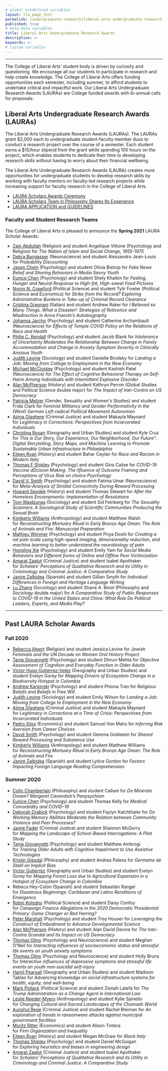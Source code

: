 ```yaml
---
# global predefined variables
layout: tla_page_test
permalink: /undergraduate-research/liberal-arts-undergraduate-research-awards/
published: true
# meta-data variables
title: Liberal Arts Undergraduate Research Awards
description: >-
keywords: >-
# custom variables
---
```

___

The College of Liberal Arts’ student body is driven by curiosity and questioning. We encourage all our students to participate in research and help create knowledge. The College of Liberal Arts offers funding opportunities each semester, including summer, to afford students to undertake critical and impactful work. Our Liberal Arts Undergraduate Research Awards (LAURAs) are College funded awards with bi-annual calls for proposals. 

## Liberal Arts Undergraduate Research Awards (LAURAs)
The Liberal Arts Undergraduate Research Awards (LAURAs). The LAURAs grant $2,000 each to undergraduate student-faculty member duos to conduct a research project over the course of a semester. Each student earns a $15/hour stipend from the grant while spending 100 hours on the project, which enables students to dedicate their time to developing research skills without having to worry about their financial wellbeing.

The Liberal Arts Undergraduate Research Awards (LAURA) creates more opportunities for undergraduate students to develop research skills by working with faculty mentors on faculty-led research projects while increasing support for faculty research in the College of Liberal Arts.

- [LAURA Scholars Awards Ceremony](https://liberalarts.temple.edu/news/cla-presents-second-annual-liberal-arts-undergraduate-research-awards)
- [LAURA Scholars Team in Philosophy Shares Its Experience ](https://drive.google.com/file/d/1vV9eIb25JhCFoWxNcaMJMA4QNyxvS3dY/view?ts=5f73bc1f)
- [LAURA APPLICATION and GUIDELINES](https://forms.office.com/Pages/ResponsePage.aspx?id=74FucSK1c0SOMRC9Asz25YUTQ2IOTiRHsiOxVuRDceNURjQ5SERKTVlPQVU4Q0lZUjBRQjU3N0k4MC4u)

### Faculty and Student Research Teams
The College of Liberal Arts is pleased to announce the **Spring 2021** LAURA Scholar Awards:

- [Zain Abdullah](https://liberalarts.temple.edu/academics/faculty/abdullah-zain) (Religion) and student Angelique Vittone (Psychology and Religion) for _The Nation of Islam and Social Change, 1955-1975_
- [Debra Bangasser](https://liberalarts.temple.edu/academics/faculty/bangasser-debra) (Neuroscience) and student Alessandro Jean-Louis for _Probability Discounting_
- [Jason Chein](https://liberalarts.temple.edu/academics/faculty/chein-jason) (Psychology) and student Olivia Bishop for _Fake News Belief and Sharing Behaviors in Media Savvy Youth_
- [Eunice Chen](https://liberalarts.temple.edu/academics/faculty/chen-eunice) (Psychology) and student Shely Khaikin for _Fasting, Hunger and Neural Response to High-fat, High-sweet Food Pictures_
- [Nyron N. Crawford](https://liberalarts.temple.edu/academics/faculty/crawford-nyron) (Political Science) and student Tylir Fowler (Political Science and Economics) for _Strike from the Record? Exploring Administrative Burdens in Take-up of Criminal Record Clearance_
- [Cristina Gragnani](https://liberalarts.temple.edu/academics/faculty/gragnani-cristina) (Italian) and student Andrew Raker for _I Believed so Many Things. What a Disaster!: Strategies of Reticence and Misdirection in Anna Franchi’s Autobiography_
- [Johanna Jarcho](https://liberalarts.temple.edu/academics/faculty/jarcho-johanna) (Psychology) and student Catherine Archambault (Neuroscience) for _Effects of Temple COVID Policy on the Relations of Race and Health_
- [Philip C. Kendall](https://liberalarts.temple.edu/academics/faculty/kendall-philip-c) (Psychology) and student Jacob Blank for _Intolerance of Uncertainty Moderates the Relationship Between Change in Family Accommodation and Change in Anxiety Symptom Severity in Clinically Anxious Youth_
- [Judith Levine](https://liberalarts.temple.edu/academics/faculty/levine-judith) (Sociology) and student Danielle Brodsky for _Landing a Job: Moving from College to Employment in the New Economy_
- [Michael McCloskey](https://liberalarts.temple.edu/academics/faculty/mccloskey-michael) (Psychology) and student Kashish Patel (Neuroscience) for _The Effect of Cognitive Behavioral Therapy on Self-Harm Among Individuals with Intermittent Explosive Disorder_
- [Alan McPherson](https://liberalarts.temple.edu/academics/faculty/mcpherson-alan) (History) and student Kathryn Perron (Global Studies and Political Science double major) for _The Impact of Iran-Contra on US Democracy_
- [Patricia Melzer](https://liberalarts.temple.edu/academics/faculty/melzer-patricia) (Gender, Sexuality and Women's Studies) and student Frida Clark for _Feminist Militancy and Gender Performativity in the (West) German Left-radical Political Movement Autonomen_
- [Ajima Olaghere](https://liberalarts.temple.edu/academics/faculty/olaghere-ajima) (Criminal Justice) and student Makayla Maynard for _Legitimacy in Corrections: Perspectives from Incarcerated Individuals_
- [Christina Rosan](https://liberalarts.temple.edu/academics/faculty/rosan-christina) (Geography and Urban Studies) and student Kyle Cruz for _This is Our Story, Our Experience, Our Neighborhood, Our Future”: Digital Storytelling, Story Maps, and Machine Learning to Promote Sustainable Urban Infrastructure in Philadelphia_
- [Eileen Ryan](https://liberalarts.temple.edu/academics/faculty/ryan-eileen) (History) and student Bahar Ceylan for _Race and Racism in Modern Italy_
- [Thomas F Shipley](https://liberalarts.temple.edu/academics/faculty/shipleythomas) (Psychology) and student Gina Calise for _COVID-19 Vaccine dDcision Making: The iIfluence of Outcome Framing and Perceptions of Virus Risk on choice	Psychology_
- [David V. Smith](https://liberalarts.temple.edu/academics/faculty/smith-david-v) (Psychology) and student Fatima Umar (Neuroscience) for _Meta-Analysis of Striatal Connectivity During Reward Processing_
- [Howard Spodek](https://liberalarts.temple.edu/academics/faculty/spodek-howard) (History) and student Thomas Stewart for _After the Homeless Encampments: Implementation of Resolutions_
- [Tom Waidzunas](https://liberalarts.temple.edu/academics/faculty/waidzunas-tom) (Sociology) and student Sid Feinberg for _The Sexuality Scanners: A Sociological Study of Scientific Communities Producing the Sexual Brain_
- [Kimberly Williams](https://liberalarts.temple.edu/academics/faculty/williams-kimberly-d) (Anthropology) and student Matthew Walsh for _Reconstructing Mortuary Ritual in Early Bronze Age Oman: The Role of Animals and Fire: Manuscript Preparation_
- [Mathieu Wimmer](https://liberalarts.temple.edu/academics/faculty/wimmer-mathieu) (Psychology) and student Priya Doshi for _Creating a rat pain scale using high-speed imaging, dimensionality reduction, and machine learning to better understand the neurobiology of pain_
- [Hongling Xie](https://liberalarts.temple.edu/academics/faculty/xie-hongling) (Psychology) and student Emily Yam for _Social Media Behaviors and Different forms of Online and Offline Peer Victimization_
- [Amarat Zaatut](https://liberalarts.temple.edu/academics/faculty/zaatut-amarat) (Criminal Justice) and student Isabel Apothaker for _Scholars’ Perceptions of Qualitative Research and its Utility in Criminology and Criminal Justice: A Comparative Study_
- [Janire Zalbidea](https://liberalarts.temple.edu/academics/faculty/zalbidea-janire) (Spanish) and student Gillian Smyth for _Individual Differences in Foreign and Heritage Language Writing_
- [Lu Zhang](https://liberalarts.temple.edu/academics/faculty/zhang-lu) (Sociology) and student Shane A. Binot (Philosophy and Sociology double major) for _A Comparative Study of Public Responses to COVID-19 in the United States and China: What Role Do Political Leaders, Experts, and Media Play?_

___

## Past LAURA Scholar Awards

### Fall 2020
- [Rebecca Alpert](https://liberalarts.temple.edu/academics/faculty/alpert-rebecca) (Religion) and student Jessica Levine for _Jewish Feminists and the UN Decade on Women Oral History Project_
- [Tania Giovannetti](https://liberalarts.temple.edu/academics/faculty/giovannetti-tania) (Psychology) and student Dhruvi Mehta for _Objective Assessment of Cognition and Everyday Function in Older Adults_
- [Victor Hugo Gutierrez-Velez](https://liberalarts.temple.edu/academics/faculty/gutierrez-velez-victor-hugo) (Geography and Urban Studies) and student Evelyn Gorey for _Mapping Drivers of Ecosystem Change in a Biodiversity Hotspot in Colombia_
- [Andrew Karpinski](https://liberalarts.temple.edu/academics/faculty/karpinski-andrew) (Psychology) and student Phiona Tran for _Religious Beliefs and Beliefs in Free Will_
- [Judith Levine](https://liberalarts.temple.edu/academics/faculty/levine-judith) (Sociology) and student Emily Wilson for _Landing a Job: Moving from College to Employment in the New Economy_
- [Ajima Olaghere](https://liberalarts.temple.edu/academics/faculty/olaghere-ajima) (Criminal Justice) and student Makayla Maynard for _Legitimacy in Corrections at a Time of Crisis: Perspectives from Incarcerated Individuals_
- [Pedro Silos](https://liberalarts.temple.edu/academics/faculty/silos-pedro) (Economics) and student Samuel Von Mahs for _Inferring Risk Aversion from Career Choices_
- [David Smith](https://liberalarts.temple.edu/academics/faculty/smith-david-v) (Psychology) and student Gemma Goldstein for _Shared Reward Processing and Substance Use_
- [Kimberly Williams](https://liberalarts.temple.edu/academics/faculty/williams-kimberly-d) (Anthropology) and student Matthew Williams for _Reconstructing Mortuary Ritual in Early Bronze Age Oman: The Role of Animals and Fire_
- [Janire Zalbidea](https://liberalarts.temple.edu/academics/faculty/zalbidea-janire) (Spanish) and student Lytice Gordon for _Factors Impacting Foreign Language Reading Comprehension_

### Summer 2020
- [Colin Chamberlain](https://liberalarts.temple.edu/academics/faculty/chamberlain-colin) (Philosophy) and student Callum for _Do Minerals Dream? Margaret Cavendish’s Panpsychism_
- [Eunice Chen](https://liberalarts.temple.edu/academics/faculty/chen-eunice) (Psychology) and student Thomas Kelly for _Medical Comorbidity and COVID-19_
- [Deborah Drabick](https://liberalarts.temple.edu/academics/faculty/drabick-deborah) (Psychology) and student Faylyn Kalchthaler for _Do Working Memory Abilities Moderate the Relation between Community Violence and Peer Processes?_
- [Jamie Fader](https://liberalarts.temple.edu/academics/faculty/fader-jamie) (Criminal Justice) and student Shannon McGorry for _Mapping the Landscape of School-Based Interrogations: A Pilot Study_
- [Tania Giovannetti](https://liberalarts.temple.edu/academics/faculty/giovannetti-tania) (Psychology) and student Matthew Ambrogi for _Training Older Adults with Cognitive Impairment to Use Assistive Technologies_
- [Kristin Gjesdal](https://liberalarts.temple.edu/academics/faculty/gjesdal-kristin) (Philosophy) and student Andrea Paleos for _Germaine de Staël on Implicit Bias_
- [Victor Gutierrez](https://liberalarts.temple.edu/academics/faculty/gutierrez-velez-victor-hugo) (Geography and Urban Studies) and student Evelyn Gorey for _Mapping Forest Loss due to Agricultural Expansion in a Hotspot of Ecosystem Change in Colombia_
- Rebeca Hey-Colón (Spanish) and student Sebastián Rangel for _Disastrous Beginnings: Caribbean and Latinx Renditions of Emergence_
- [Robin Kolodny](https://liberalarts.temple.edu/academics/faculty/kolodny-robin) (Political Science) and student Daisy Confoy for _Campaign Finance Allegations in the 2020 Democratic Presidential Primary: Game Changer or Red Herring?_
- [Peter Marshall](https://liberalarts.temple.edu/academics/faculty/marshall-peter-j) (Psychology) and student Troy Houser for _Leveraging the Construct of Embodiment to Advance Developmental Science_
- [Alan McPherson](https://liberalarts.temple.edu/academics/faculty/mcpherson-alan) (History) and student Alan David Devine for _The Iran-Contra Scandal and Its Impact on US Democracy_ 
- [Thomas Olino](https://liberalarts.temple.edu/academics/faculty/olino-thomas) (Psychology and Neuroscience) and student Meghan O'Neil for _Interacting influences of socioeconomic status and stressful life events on youth anxiety symptoms_
- [Thomas Olino](https://liberalarts.temple.edu/academics/faculty/olino-thomas) (Psychology and Neuroscience) and student Holly Bruns for _Interactive influences of depressive symptoms and stressful life events on youth non-suicidal self-injury_
- [Hamil Pearsall](https://liberalarts.temple.edu/academics/faculty/pearsall-hamil) (Geography and Urban Studies) and student Madison Tablas for _Advancing knowledge on social infrastructure systems for health, equity, and well-being_
- [Mark Pollack](https://liberalarts.temple.edu/academics/faculty/pollack-mark) (Political Science) and student Zeinah Latefa for _The Trump Administration as a Change Agent in International Law_ 
- [Leslie Reeder-Myers](https://liberalarts.temple.edu/academics/faculty/reeder-myers-leslie) (Anthropology) and student Kylie Spinello for _Changing Cultural and Sacred Landscapes of the Chumash World_
- [Aunshul Rege](https://liberalarts.temple.edu/academics/faculty/rege-aunshul) (Criminal Justice) and student Rachel Bleiman for _An exploration of trends in ransomware attacks against municipal government facilities_
- [Moritz Ritter](https://liberalarts.temple.edu/academics/faculty/ritter-moritz) (Economics) and student Alison Tintera for _Firm Organization and Inequality_
- [Eileen Ryan](https://liberalarts.temple.edu/academics/faculty/ryan-eileen) (History) and student Megan McGraw for _Black Italy_
- [Thomas Shipley]() (Psychology) and student Daniel McGuigan for _Exploring heuristics and biases in engineering design_
- [Amarat Zaatut](https://liberalarts.temple.edu/academics/faculty/zaatut-amarat) (Criminal Justice) and student Isabel Apothaker for _Scholars’ Perceptions of Qualitative Research and its Utility in Criminology and Criminal Justice: A Comparative Study_
